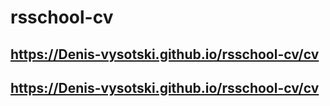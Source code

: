 # rsschool-cv
## https://Denis-vysotski.github.io/rsschool-cv/cv
## https://Denis-vysotski.github.io/rsschool-cv/cv
